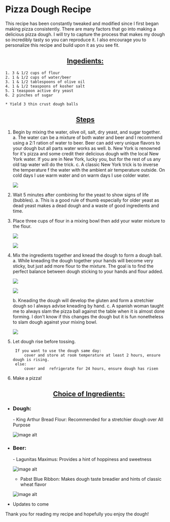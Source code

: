 <h1>
    Pizza Dough Recipe
</h1>

This recipe has been constantly tweaked and modified since I first began making pizza consistently. There are many factors that go into making a delicious pizza dough. I will try to capture the process that makes my dough so incredibly tasty so you can reproduce it. I also encourage you to personalize this recipe and build upon it as you see fit.

<h2>
    <center><u>Ingedients:</u></center>
</h2>

    1. 3 & 1/2 cups of flour
    2. 1 & 1/2 cups of water/beer
    3. 1 & 1/2 tablespoons of olive oil
    4. 1 & 1/2 teaspoons of kosher salt
    5. 1 teaspoon active dry yeast
    6. 2 pinches of sugar
    
    * Yield 3 thin crust dough balls

<h2>
    <center><u>Steps</u></center>
</h2>

1. Begin by mixing the water, olive oil, salt, dry yeast, and sugar together.
    a. The water can be a mixture of both water and beer and I recommend using a 2:1 ration of water to beer. Beer can add very unique flavors to your dough but all parts water works as well.
    b. New York is renowned for it's pizza and some credit their delicious dough with the local New York water. If you are in New York, lucky you, but for the rest of us any old tap water will do the trick.
    c. A classic New York trick is to inverse the temperature f the water with the ambient air temperature outside. On cold days I use warm water and on warm days I use colder water.
    
    ![](https://i.imgur.com/pbZZztc.jpg)

2. Wait 5 minutes after combining for the yeast to show signs of life (bubbles).
    a. This is a good rule of thumb especially for older yeast as dead yeast makes a dead dough and a waste of good ingredients and time.
3. Place three cups of flour in a mixing bowl then add your water mixture to the flour.
    
    ![](https://i.imgur.com/Uq38Emu.jpg)
    
    ![](https://i.imgur.com/EJNYxzG.jpg)


    
4. Mix the ingredients together and knead the dough to form a dough ball.
    a. While kneading the dough together your hands will become very sticky, but just add more flour to the mixture. The goal is to find the perfect balance between dough sticking to your hands and flour added.
    
    ![](https://i.imgur.com/4UCTcFV.jpg)
    
    ![](https://i.imgur.com/JuASGhD.jpg)

    b. Kneading the dough will develop the gluten and form a stretchier dough so I always advise kneading by hand. 
    c. A spanish woman taught me to always slam the pizza ball against the table when it is almost done forming. I don't know if this changes the dough but it is fun nonetheless to slam dough against your mixing bowl.
    
    ![](https://i.imgur.com/3DpuPTd.jpg)


    
5. Let dough rise before tossing.
    
        If you want to use the dough same day:
            cover and store at room temperature at least 2 hours, ensure dough is rising.
        else: 
            cover and  refrigerate for 24 hours, ensure dough has risen
    
6. Make a pizza!

    <h2>
    <center><u>Choice of Ingredients:</u></center>
</h2>

- <h3>Dough:</h3>
    - King Arthur Bread Flour: Recommended for a stretchier dough over All Purpose
    
    ![image alt](https://goodeggs4.imgix.net/141871d3-553a-4c45-82fe-1d733f44eb71.jpg?w=840&h=525&fm=jpg&q=80&fit=crop)
    
- <h3>Beer:</h3>
    - Lagunitas Maximus: Provides a hint of hoppiness and sweetness
    
    ![image alt](https://i.ytimg.com/vi/fho_0Ujj0RE/maxresdefault.jpg)
    - Pabst Blue Ribbon: Makes dough taste breadier and hints of classic wheat flavor
    
    ![image alt](https://isthmus.com/downloads/10198/download/bh070210a.jpg?cb=08f2c5f28b1cad7e62d9a96b287f7ad5)
    
* Updates to come

Thank you for reading my recipe and hopefully you enjoy the dough!